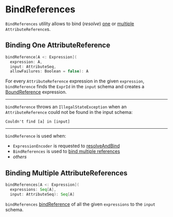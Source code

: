 # BindReferences

`BindReferences` utility allows to bind (_resolve_) [one](#bindReference) or [multiple](#bindReferences) `AttributeReference`s.

## <span id="bindReference"> Binding One AttributeReference

```scala
bindReference[A <: Expression](
  expression: A,
  input: AttributeSeq,
  allowFailures: Boolean = false): A
```

For every `AttributeReference` expression in the given `expression`, `bindReference` finds the `ExprId` in the `input` schema and creates a [BoundReference](expressions/BoundReference.md) expression.

---

`bindReference` throws an `IllegalStateException` when an `AttributeReference` could not be found in the input schema:

```text
Couldn't find [a] in [input]
```

---

`bindReference` is used when:

* `ExpressionEncoder` is requested to [resolveAndBind](ExpressionEncoder.md#resolveAndBind)
* `BindReferences` is used to [bind multiple references](#bindReferences)
* _others_

## <span id="bindReferences"> Binding Multiple AttributeReferences

```scala
bindReferences[A <: Expression](
  expressions: Seq[A],
  input: AttributeSeq): Seq[A]
```

`bindReferences` [bindReference](#bindReference) of all the given `expressions` to the `input` schema.
